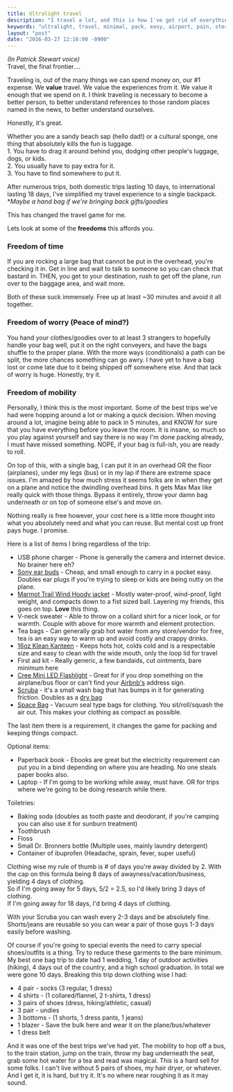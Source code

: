 ```yaml
---
title: Ultralight travel
description: "I travel a lot, and this is how I've got rid of everything but the essentials and made my travel go from a pain to all gain."
keywords: "ultralight, travel, minimal, pack, easy, airport, pain, storage"
layout: "post"
date: "2016-03-27 12:16:00 -0900"
---
```



*(In Patrick Stewart voice)*  
Travel, the final frontier....

Traveling is, out of the many things we can spend money on, our #1 expense. We **value** travel. We value the experiences from it. We value it enough that we spend on it.
I think traveling is necessary to become a better person, to better understand references to those random places named in the news, to better understand ourselves.

Honestly, it's great.

Whether you are a sandy beach sap (hello dad!) or a cultural sponge, one thing that absolutely kills the fun is luggage.  
	1.  You have to drag it around behind you, dodging other people's luggage, dogs, or kids.  
	2.  You usually have to pay extra for it.  
	3.  You have to find somewhere to put it.  

After numerous trips, both domestic trips lasting 10 days, to international lasting 18 days, I've simplified my travel experience to a single backpack.   
\**Maybe a hand bag if we're bringing back gifts/goodies*  

This has changed the travel game for me.  

Lets look at some of the **freedoms** this affords you.  

<!--excerpt-->

### Freedom of time
If you are rocking a large bag that cannot be put in the overhead, you're checking it in. Get in line and wait to talk to someone so you can check that bastard in.
THEN, you get to your destination, rush to get off the plane, run over to the baggage area, and wait more.

Both of these suck immensely. Free up at least ~30 minutes and avoid it all together.

### Freedom of worry (Peace of mind?)
You hand your clothes/goodies over to at least 3 strangers to hopefully handle your bag well, put it on the right conveyers, and have the bags shuffle to the proper plane. With the more ways (conditionals) a path can be split, the more chances something can go awry. I have yet to have a bag lost or come late due to it being shipped off somewhere else. And that lack of worry is huge. Honestly, try it.

### Freedom of mobility
Personally, I think this is the most important. Some of the best trips we've had were hopping around a lot or making a quick decision. When moving around a lot, imagine being able to pack in 5 minutes, and KNOW for sure that you have everything before you leave the room. It is insane, so much so you play against yourself and say there is no way I'm done packing already, I must have missed something. NOPE, if your bag is full-ish, you are ready to roll.

On top of this, with a single bag, I can put it in an overhead OR the floor (airplanes), under my legs (bus) or in my lap if there are extreme space issues. I'm amazed by how much stress it seems folks are in when they get on a plane and notice the dwindling overhead bins. It gets Max Max like really quick with those things. Bypass it entirely, throw your damn bag underneath or on top of someone else's and move on.

Nothing really is free however, your cost here is a little more thought into what you absolutely need and what you can reuse. But mental cost up front pays huge. I promise.

Here is a list of items I bring regardless of the trip:

<ul>
	<li>USB phone charger - Phone is generally the camera and internet device. No brainer here eh?</li>
	<li><a href="http://www.amazon.com/gp/product/B00IJXBX74/ref=as_li_qf_sp_asin_il_tl?ie=UTF8&camp=1789&creative=9325&creativeASIN=B00IJXBX74&linkCode=as2&tag=papa00-20&linkId=BNQQ7QYDTBQEI2EU" target="_blank">Sony ear buds</a> - Cheap, and small enough to carry in a pocket easy. Doubles ear plugs if you're trying to sleep or kids are being nutty on the plane.</li>
	<li><a href="http://www.amazon.com/gp/product/B00LG9KXY2/ref=as_li_qf_sp_asin_il_tl?ie=UTF8&camp=1789&creative=9325&creativeASIN=B00LG9KXY2&linkCode=as2&tag=papa00-20&linkId=M5F53PXEXKQ3MAY2" target="_blank">Marmot Trail Wind Hoody jacket</a> - Mostly water-proof, wind-proof, light weight, and compacts down to a fist sized ball. Layering my friends, this goes on top. <b>Love</b> this thing.</li>
	<li>V-neck sweater - Able to throw on a collard shirt for a nicer look, or for warmth. Couple with above for more warmth and element protection.</li>
	<li>Tea bags - Can generally grab hot water from any store/vendor for free, tea is an easy way to warm up and avoid costly and crappy drinks.</li>
	<li><a href="http://www.amazon.com/gp/product/B004RRKAJS/ref=as_li_qf_sp_asin_il_tl?ie=UTF8&camp=1789&creative=9325&creativeASIN=B004RRKAJS&linkCode=as2&tag=papa00-20&linkId=LNM3S2O7ZMNHKL73" target="_blank">16oz Klean Kanteen</a> - Keeps hots hot, colds cold and is a respectable size and easy to clean with the wide mouth, only the loop lid for travel</li>
	<li>First aid kit - Really generic, a few bandaids, cut ointments, bare minimum here</li>
	<li><a href="http://www.amazon.com/gp/product/B00CEOII9K/ref=as_li_qf_sp_asin_il_tl?ie=UTF8&camp=1789&creative=9325&creativeASIN=B00CEOII9K&linkCode=as2&tag=papa00-20&linkId=E44TEVOYLXCG6PI3" target="_blank">Cree Mini LED Flashlight</a> - Great for if you drop something on the airplane/bus floor or can't find your <a href="https://www.airbnb.com/c/ssoto4?s=8" target="_blank">Airbnb's</a> address sign.</li>
	<li><a href="http://www.amazon.com/gp/product/B00BUI7HFC/ref=as_li_qf_sp_asin_il_tl?ie=UTF8&camp=1789&creative=9325&creativeASIN=B00BUI7HFC&linkCode=as2&tag=papa00-20&linkId=S6S6RT2O3CTKL4TY" target="_blank">Scruba</a> - it's a small wash bag that has bumps in it for generating friction. Doubles as a <a href="https://en.wikipedia.org/wiki/Dry_bag" target="_blank">dry bag</a></li>
	<li><a href="http://www.amazon.com/gp/product/B00XHDM6HW/ref=as_li_qf_sp_asin_il_tl?ie=UTF8&camp=1789&creative=9325&creativeASIN=B00XHDM6HW&linkCode=as2&tag=papa00-20&linkId=PLP5POJZAAZSOIEY" target="_blank">Space Bag</a> - Vacuum seal type bags for clothing. You sit/roll/squash the air out. This makes your clothing as compact as possible.</li>
</ul>

The last item there is a requirement, it changes the game for packing and keeping things compact.

Optional items:

<ul>
	<li>Paperback book - Ebooks are great but the electricity requirement can put you in a bind depending on where you are heading. No one steals paper books also.</li>
	<li>Laptop - If I'm going to be working while away, must have. OR for trips where we're going to be doing research while there.</li>
</ul>

Toiletries:

<ul>
	<li>Baking soda (doubles as tooth paste and deodorant, if you're camping you can also use it for sunburn treatment)</li>
	<li>Toothbrush</li>
	<li>Floss</li>
	<li>Small Dr. Bronners bottle (Multiple uses, mainly laundry detergent)</li>
	<li>Container of ibuprofen (Headache, sprain, fever, super useful)</li>
</ul>

Clothing wise my rule of thumb is # of days you're away divided by 2. With the cap on this formula being 8 days of awayness/vacation/business, yielding 4 days of clothing.  
So if I'm going away for 5 days, 5/2 = 2.5, so I'd likely bring 3 days of clothing.  
If I'm going away for 18 days, I'd bring 4 days of clothing.  

With your Scruba you can wash every 2-3 days and be absolutely fine.  
Shorts/jeans are reusable so you can wear a pair of those guys 1-3 days easily before washing.  

Of course if you're going to special events the need to carry special shoes/outfits is a thing. Try to reduce these garments to the bare minimum.
My best one bag trip to date had 1 wedding, 1 day of outdoor activities (hiking), 4 days out of the country, and a high school graduation. In total we were gone 10 days.
Breaking this trip down clothing wise I had:  

<ul>
	<li>4 pair - socks (3 regular, 1 dress)</li>
	<li>4 shirts - (1 collared/flannel, 2 t-shirts, 1 dress)</li>
	<li>3 pairs of shoes (dress, hiking/athletic, casual)</li>
	<li>3 pair - undies</li>
	<li>3 bottoms - (1 shorts, 1 dress pants, 1 jeans)</li>
	<li>1 blazer - Save the bulk here and wear it on the plane/bus/whatever</li>
	<li>1 dress belt</li>
</ul>

And it was one of the best trips we've had yet. The mobility to hop off a bus, to the train station, jump on the train, throw my bag underneath the seat, grab some hot water for a tea and read was magical.
This is a hard sell for some folks. I can't live without 5 pairs of shoes, my hair dryer, or whatever. And I get it, it is hard, but try it. It's no where near roughing it as it may sound.

